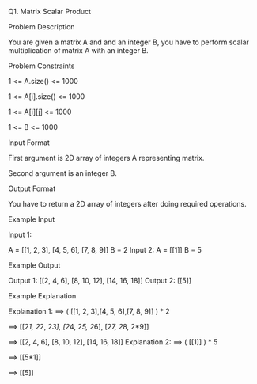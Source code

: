 Q1. Matrix Scalar Product

Problem Description

You are given a matrix A and and an integer B, you have to perform scalar multiplication of matrix A with an integer B.


Problem Constraints

1 <= A.size() <= 1000

1 <= A[i].size() <= 1000

1 <= A[i][j] <= 1000

1 <= B <= 1000



Input Format

First argument is 2D array of integers A representing matrix.

Second argument is an integer B.



Output Format

You have to return a 2D array of integers after doing required operations.



Example Input

Input 1:

A = [[1, 2, 3],
[4, 5, 6],
[7, 8, 9]]
B = 2
Input 2:
A = [[1]]
B = 5


Example Output

Output 1:
[[2, 4, 6],
[8, 10, 12],
[14, 16, 18]]
Output 2:
[[5]]


Example Explanation

Explanation 1:
==> ( [[1, 2, 3],[4, 5, 6],[7, 8, 9]] ) * 2

==> [[2*1, 2*2, 2*3],
[2*4, 2*5, 2*6],
[2*7, 2*8, 2*9]]

==> [[2,   4,  6],
[8,  10, 12],
[14, 16, 18]]
Explanation 2:
==> ( [[1]] ) * 5

==> [[5*1]]

==> [[5]]